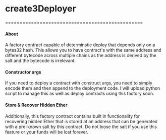 # create3Deployer
================================================

####  About
A factory contract capable of determinstic deploy that depends only on a bytes32 hash. This allows you to have contract's with the same address and different bytecode across multiple chains as 
the address is derived by the salt and the bytecode is irrelevant. 

#### Constructor args 

If you need to deploy a contract with construct args, you need to simply encode them and then append to the deployment code. I will upload python script to manage this 
as well as deploy contracts using this factory soon.

#### Store & Recover Hidden Ether

Additionally, this factory contract contains built in functionality for recovering hidden Ether that is stored at an address that can be generated with a pre-known salt by this contract. 
Do not loose the salt if you use this feature or your funds will be lost forever. 

